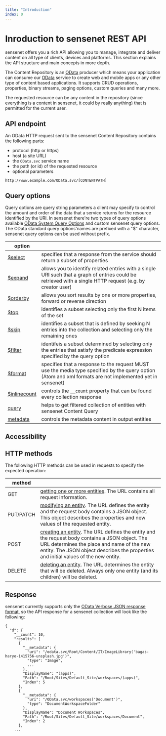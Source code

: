 ```yaml
---
title: "Introduction"
index: 0
---
```


# Inroduction to sensenet REST API

sensenet offers you a rich API allowing you to manage, integrate and deliver content on all type of clients, devices and platforms. This section explains the API structure and main concepts in more depth. 

The Content Repository is an [OData](https://www.odata.org/) producer which means your application can consume our [OData](https://www.odata.org/) service to create web and mobile apps or any other type of content based applications. It supports CRUD operations, properties, binary streams, paging options, custom queries and many more.

The requested resource can be any content in the repository (since everything is a content in sensenet, it could by really anything) that is permitted for the current user. 

## API endpoint

An OData HTTP request sent to the sensenet Content Repository contains the following parts:

- protocol (http or https)
- host (a site URL)
- the `OData.svc` service name
- the path (or id) of the requested resource
- optional parameters

```http://www.example.com/OData.svc/[CONTENTPATH]```

## Query options

Query options are query string parameters a client may specify to control the amount and order of the data that a service returns for the resource identified by the URI. In sensenet there're two types of query options available [OData System Query Options](https://www.odata.org/documentation/odata-version-2-0/uri-conventions/) and custom sensenet query options. The OData standard query options'names are prefixed with a "$" character, sensenet query options can be used without prefix.

| option |     |
| ------ | --- |
| [$select]() | specifies that a response from the service should return a subset of properties |
| [$expand]() | allows you to identify related entries with a single URI such that a graph of entries could be retrieved with a single HTTP request (e.g. by creator user) |
| [$orderby]() | allows you sort results by one or more properties, forward or reverse direction |
| [$top]() | identifies a subset selecting only the first N items of the set |
| [$skip]() | identifies a subset that is defined by seeking N entries into the collection and selecting only the remaining ones |
| [$filter]() | identifeis a subset determined by selecting only the entries that satisfy the predicate expression specified by the query option |
| [$format]() | specifies that a response to the request MUST use the media type specified by the query option (Atom and xml formats are not implemented yet in sensenet) |
| [$inlinecount]() | controls the `__count` property that can be found every collection response |
| [query]() | helps to get filtered collection of entities with sensenet Content Query |
| [metadata]() | controls the metadata content in output entities |

## Accessibility

## HTTP methods

The following HTTP methods can be used in requests to specify the expected operation:

| method ||
| --- | --- |
| GET | [getting one or more entities](). The URL contains all request information. |
| PUT/PATCH | [modifying an entity](). The URL defines the entity and the request body contains a JSON object. This object describes the properties and new values of the requested entity. |
| POST | [creating an entity](). The URL defines the entity and the request body contains a JSON object. The URL determines the place and name of the new entity. The JSON object describes the properties and initial values of the new entity. |
| DELETE | [deleting an entity](). The URL determines the entity that will be deleted. Always only one entity (and its children) will be deleted. |

## Response

sensenet currently supports only the [OData Verbose JSON response format](https://www.odata.org/documentation/odata-version-3-0/json-verbose-format/), so the API response for a sensenet collection will look like the following:

```
{
  "d": {
    "__count": 10,
    "results": [
      {
        "__metadata": {
          "uri": "/odata.svc/Root/Content/IT/ImageLibrary('bagas-haryo-1415756-unsplash.jpg')",
          "type": "Image",
          ...
        },
        "DisplayName": "(apps)",
        "Path": "/Root/Sites/Default_Site/workspaces/(apps)",
        "Index": 5
      },
      {
        "__metadata": {
          "uri": "/OData.svc/workspaces('Document')",
          "type": "DocumentWorkspaceFolder"
        },
        "DisplayName": "Document Workspaces",
        "Path": "/Root/Sites/Default_Site/workspaces/Document",
        "Index": 2
      },
    ...
```